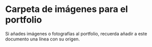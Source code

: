# Carpeta de imágenes para el portfolio

Si añades imágenes o fotografías al portfolio, recuerda añadir a este documento
una línea con su origen.

